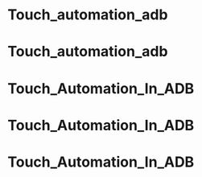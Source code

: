 # Touch_automation_adb
# Touch_automation_adb
# Touch_Automation_In_ADB
# Touch_Automation_In_ADB
# Touch_Automation_In_ADB
